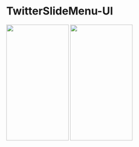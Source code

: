 # TwitterSlideMenu-UI

<img class="lazy alignnone wp-image-2360 lazy-loaded" src="http://tefumaru.com/wp-content/uploads/2020/11/gif-11.gif" data-lazy-type="image" data-lazy-src="http://tefumaru.com/wp-content/uploads/2020/11/gif-11.gif" alt="" width="165" height="308">

<img class="lazy alignnone wp-image-2361 lazy-loaded" src="http://tefumaru.com/wp-content/uploads/2020/11/gif-12.gif" data-lazy-type="image" data-lazy-src="http://tefumaru.com/wp-content/uploads/2020/11/gif-12.gif" alt="" width="165" height="308">
